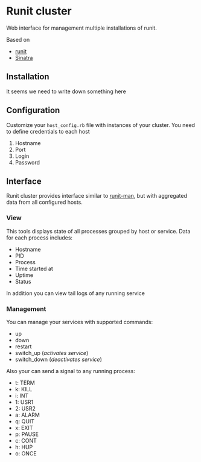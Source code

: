 # Runit cluster

Web interface for management multiple installations of runit.

Based on

* [runit](http://smarden.org/runit/)
* [Sinatra](http://www.sinatrarb.com/)

## Installation

It seems we need to write down something here

## Configuration

Customize your `host_config.rb` file with instances of your cluster.
You need to define credentials to each host

1. Hostname
2. Port
3. Login
4. Password

## Interface

Runit cluster provides interface similar to [runit-man](https://github.com/Undev/runit-man), but with aggregated data from all configured hosts.

### View

This tools displays state of all processes grouped by host or service.
Data for each process includes:

-  Hostname
-  PID
-  Process
-  Time started at
-  Uptime
-  Status

In addition you can view tail logs of any running service

### Management

You can manage your services with supported commands:

-  up
-  down
-  restart
-  switch\_up (*activates service*)
-  switch\_down (*deactivates service*)

Also your can send a signal to any running process:

- t: TERM
- k: KILL
- i: INT
- 1: USR1
- 2: USR2
- a: ALARM
- q: QUIT
- x: EXIT
- p: PAUSE
- c: CONT
- h: HUP
- o: ONCE
